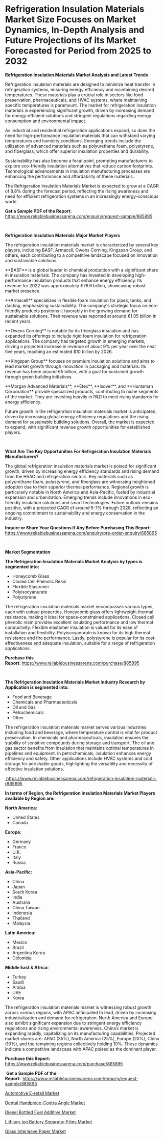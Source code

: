 <p><h1>Refrigeration Insulation Materials Market Size Focuses on Market Dynamics, In-Depth Analysis and Future Projections of its Market Forecasted for Period from 2025 to 2032</h1></p><p><strong>Refrigeration Insulation Materials Market Analysis and Latest Trends</strong></p>
<p><p>Refrigeration insulation materials are designed to minimize heat transfer in refrigeration systems, ensuring energy efficiency and maintaining desired temperatures. These materials play a crucial role in sectors like food preservation, pharmaceuticals, and HVAC systems, where maintaining specific temperatures is paramount. The market for refrigeration insulation materials is experiencing significant growth, driven by increasing demand for energy-efficient solutions and stringent regulations regarding energy consumption and environmental impact. </p><p>As industrial and residential refrigeration applications expand, so does the need for high-performance insulation materials that can withstand varying temperatures and humidity conditions. Emerging trends include the utilization of advanced materials such as polyurethane foam, polystyrene, and fiberglass, which offer superior insulation properties and durability. </p><p>Sustainability has also become a focal point, prompting manufacturers to explore eco-friendly insulation alternatives that reduce carbon footprints. Technological advancements in insulation manufacturing processes are enhancing the performance and affordability of these materials. </p><p>The Refrigeration Insulation Materials Market is expected to grow at a CAGR of 8.8% during the forecast period, reflecting the rising awareness and need for efficient refrigeration systems in an increasingly energy-conscious world.</p></p>
<p><strong>Get a Sample PDF of the Report:&nbsp;</strong> <a href="https://www.reliablebusinessarena.com/enquiry/request-sample/885895?utm_campaign=2265&utm_medium=2&utm_source=Github&utm_content=ia&utm_term=30012025&utm_id=refrigeration-insulation-materials">https://www.reliablebusinessarena.com/enquiry/request-sample/885895</a></p>
<p>&nbsp;</p>
<p><strong>Refrigeration Insulation Materials Major Market Players</strong></p>
<p><p>The refrigeration insulation materials market is characterized by several key players, including BASF, Armacell, Owens Corning, Kingspan Group, and others, each contributing to a competitive landscape focused on innovation and sustainable solutions.</p><p>**BASF** is a global leader in chemical production with a significant share in insulation materials. The company has invested in developing high-performance insulation products that enhance energy efficiency. Its revenue for 2022 was approximately €78.6 billion, showcasing robust market presence.</p><p>**Armacell** specializes in flexible foam insulation for pipes, tanks, and ducting, emphasizing sustainability. The company's strategic focus on eco-friendly products positions it favorably in the growing demand for sustainable solutions. Their revenue was reported at around €1.05 billion in recent years.</p><p>**Owens Corning** is notable for its fiberglass insulation and has expanded its offerings to include rigid foam insulation for refrigeration applications. The company has targeted growth in emerging markets, driving a projected increase in revenue of about 9% per year over the next five years, reaching an estimated $10 billion by 2026.</p><p>**Kingspan Group** focuses on premium insulation solutions and aims to lead market growth through innovation in packaging and materials. Its revenue has been around €5 billion, with a goal for sustained growth through green building initiatives.</p><p>**Morgan Advanced Materials**, **Etex**, **Isover**, and **Huntsman Corporation** provide specialized products, contributing to niche segments of the market. They are investing heavily in R&D to meet rising standards for energy efficiency.</p><p>Future growth in the refrigeration insulation materials market is anticipated, driven by increasing global energy efficiency regulations and the rising demand for sustainable building solutions. Overall, the market is expected to expand, with significant revenue growth opportunities for established players.</p></p>
<p>&nbsp;</p>
<p><strong>What Are The Key Opportunities For Refrigeration Insulation Materials Manufacturers?</strong></p>
<p><p>The global refrigeration insulation materials market is poised for significant growth, driven by increasing energy efficiency standards and rising demand from the HVAC and refrigeration sectors. Key materials such as polyurethane foam, polystyrene, and fiberglass are witnessing heightened adoption due to their superior thermal performance. Regional growth is particularly notable in North America and Asia-Pacific, fueled by industrial expansion and urbanization. Emerging trends include innovations in eco-friendly insulation solutions and smart technologies. Future outlook remains positive, with a projected CAGR of around 5-7% through 2028, reflecting an ongoing commitment to sustainability and energy conservation in the industry.</p></p>
<p><strong>Inquire or Share Your Questions If Any Before Purchasing This Report:</strong> <a href="https://www.reliablebusinessarena.com/enquiry/pre-order-enquiry/885895?utm_campaign=2265&utm_medium=2&utm_source=Github&utm_content=ia&utm_term=30012025&utm_id=refrigeration-insulation-materials">https://www.reliablebusinessarena.com/enquiry/pre-order-enquiry/885895</a></p>
<p>&nbsp;</p>
<p><strong>Market Segmentation</strong></p>
<p><strong>The Refrigeration Insulation Materials Market Analysis by types is segmented into:</strong></p>
<p><ul><li>Honeycomb Glass</li><li>Closed Cell Phenolic Resin</li><li>Flexible Elastomer</li><li>Polyisocyanurate</li><li>Polystyrene</li></ul></p>
<p><p>The refrigeration insulation materials market encompasses various types, each with unique properties. Honeycomb glass offers lightweight thermal resistance, making it ideal for space-constrained applications. Closed cell phenolic resin provides excellent insulating performance and low thermal conductivity. Flexible elastomer insulation is valued for its ease of installation and flexibility. Polyisocyanurate is known for its high thermal resistance and fire performance. Lastly, polystyrene is popular for its cost-effectiveness and adequate insulation, suitable for a range of refrigeration applications.</p></p>
<p><strong>Purchase this Report:&nbsp;</strong><a href="https://www.reliablebusinessarena.com/purchase/885895?utm_campaign=2265&utm_medium=2&utm_source=Github&utm_content=ia&utm_term=30012025&utm_id=refrigeration-insulation-materials">https://www.reliablebusinessarena.com/purchase/885895</a></p>
<p>&nbsp;</p>
<p><strong>The Refrigeration Insulation Materials Market Industry Research by Application is segmented into:</strong></p>
<p><ul><li>Food and Beverage</li><li>Chemicals and Pharmaceuticals</li><li>Oil and Gas</li><li>Petrochemicals</li><li>Other</li></ul></p>
<p><p>The refrigeration insulation materials market serves various industries including food and beverage, where temperature control is vital for product preservation. In chemicals and pharmaceuticals, insulation ensures the stability of sensitive compounds during storage and transport. The oil and gas sector benefits from insulation that maintains optimal temperatures in pipelines and equipment. In petrochemicals, insulation enhances energy efficiency and safety. Other applications include HVAC systems and cold storage for perishable goods, highlighting the versatility and necessity of effective insulation solutions.</p></p>
<p><a href="https://www.reliablebusinessarena.com/refrigeration-insulation-materials-r885895?utm_campaign=2265&utm_medium=2&utm_source=Github&utm_content=ia&utm_term=30012025&utm_id=refrigeration-insulation-materials">&nbsp;https://www.reliablebusinessarena.com/refrigeration-insulation-materials-r885895</a></p>
<p><strong>In terms of Region, the Refrigeration Insulation Materials Market Players available by Region are:</strong></p>
<p>
    <p> <strong> North America: </strong>
        <ul>
            <li>United States</li>
            <li>Canada</li>
        </ul>
        </p> 
    <p> <strong> Europe: </strong>
        <ul>
            <li>Germany</li>
            <li>France</li>
            <li>U.K.</li>
            <li>Italy</li>
            <li>Russia</li>
        </ul>
        </p> 
    <p> <strong> Asia-Pacific: </strong>
        <ul>
            <li>China</li>
            <li>Japan</li>
            <li>South Korea</li>
            <li>India</li>
            <li>Australia</li>
            <li>China Taiwan</li>
            <li>Indonesia</li>
            <li>Thailand</li>
            <li>Malaysia</li>
        </ul>
        </p> 
    <p> <strong> Latin America: </strong>
        <ul>
            <li>Mexico</li>
            <li>Brazil</li>
            <li>Argentina Korea</li>
            <li>Colombia</li>
        </ul>
        </p> 
    <p> <strong> Middle East & Africa: </strong>
        <ul>
            <li>Turkey</li>
            <li>Saudi</li>
            <li>Arabia</li>
            <li>UAE</li>
            <li>Korea</li>
        </ul>
    </p>
    </p>
<p><p>The refrigeration insulation materials market is witnessing robust growth across various regions, with APAC anticipated to lead, driven by increasing industrialization and demand for refrigeration. North America and Europe also exhibit significant expansion due to stringent energy efficiency regulations and rising environmental awareness. China’s market is expanding rapidly, capitalizing on its manufacturing capabilities. Projected market shares are: APAC (35%), North America (25%), Europe (20%), China (10%), and the remaining regions collectively holding 10%. These dynamics indicate a competitive landscape with APAC poised as the dominant player.</p></p>
<p><strong>Purchase this Report: </strong><a href="https://www.reliablebusinessarena.com/purchase/885895?utm_campaign=2265&utm_medium=2&utm_source=Github&utm_content=ia&utm_term=30012025&utm_id=refrigeration-insulation-materials">https://www.reliablebusinessarena.com/purchase/885895</a></p>
<p>&nbsp;<strong>Get a Sample PDF of the Report:&nbsp;&nbsp;</strong><a href="https://www.reliablebusinessarena.com/enquiry/request-sample/885895?utm_campaign=2265&utm_medium=2&utm_source=Github&utm_content=ia&utm_term=30012025&utm_id=refrigeration-insulation-materials">https://www.reliablebusinessarena.com/enquiry/request-sample/885895</a></p>
<p><strong></strong></p>
<p><p><a href="https://www.linkedin.com/pulse/automotive-e-retail-market-in-depth-report-size-share-strong-ixbmc?utm_campaign=2265&utm_medium=2&utm_source=Github&utm_content=ia&utm_term=30012025&utm_id=refrigeration-insulation-materials">Automotive E-retail Market</a></p><p><a href="https://www.linkedin.com/pulse/dental-handpiece-contra-angle-market-global-insights-regional-pye2c?utm_campaign=2265&utm_medium=2&utm_source=Github&utm_content=ia&utm_term=30012025&utm_id=refrigeration-insulation-materials">Dental Handpiece-Contra Angle Market</a></p><p><a href="https://www.linkedin.com/pulse/global-diesel-bottled-fuel-additive-market-exploring-share-hdvse?utm_campaign=2265&utm_medium=2&utm_source=Github&utm_content=ia&utm_term=30012025&utm_id=refrigeration-insulation-materials">Diesel Bottled Fuel Additive Market</a></p><p><a href="https://www.linkedin.com/pulse/detailed-report-lithium-ion-battery-separator-films-5rpqe?utm_campaign=2265&utm_medium=2&utm_source=Github&utm_content=ia&utm_term=30012025&utm_id=refrigeration-insulation-materials">Lithium-ion Battery Separator Films Market</a></p><p><a href="https://www.linkedin.com/pulse/acomprehensive-analysis-glass-interleave-paper-market-covering-jjc5e?utm_campaign=2265&utm_medium=2&utm_source=Github&utm_content=ia&utm_term=30012025&utm_id=refrigeration-insulation-materials">Glass Interleave Paper Market</a></p></p>